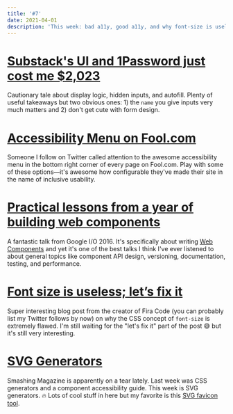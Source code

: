 ```yaml
---
title: '#7'
date: 2021-04-01
description: 'This week: bad a11y, good a11y, and why font-size is useless.'
---
```


# [Substack's UI and 1Password just cost me $2,023](https://timmyomahony.com/blog/substacks-ui-and-1password-just-cost-me-2023-dollars)

Cautionary tale about display logic, hidden inputs, and autofill. Plenty of useful takeaways but two obvious ones: 1) the `name` you give inputs very much matters and 2) don't get cute with form design.

# [Accessibility Menu on Fool.com](https://www.fool.com/)

Someone I follow on Twitter called attention to the awesome accessibility menu in the bottom right corner of every page on Fool.com. Play with some of these options—it's awesome how configurable they've made their site in the name of inclusive usability.

# [Practical lessons from a year of building web components](https://www.youtube.com/watch?v=zfQoleQEa4w)

A fantastic talk from Google I/O 2016. It's specifically about writing [Web Components](https://developer.mozilla.org/en-US/docs/Web/Web_Components) and yet it's one of the best talks I think I've ever listened to about general topics like component API design, versioning, documentation, testing, and performance.

# [Font size is useless; let’s fix it](https://tonsky.me/blog/font-size/)

Super interesting blog post from the creator of Fira Code (you can probably list my Twitter follows by now) on why the CSS concept of `font-size` is extremely flawed. I'm still waiting for the "let's fix it" part of the post 😅 but it's still very interesting.

# [SVG Generators](https://www.smashingmagazine.com/2021/03/svg-generators/)

Smashing Magazine is apparently on a tear lately. Last week was CSS generators and a component accessibility guide. This week is SVG generators. 🔥 Lots of cool stuff in here but my favorite is this [SVG favicon tool](https://formito.com/tools/favicon).
